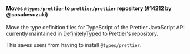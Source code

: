 #### Moves `@types/prettier` to `prettier/prettier` repository (#14212 by @sosukesuzuki)

Move the type definition files for TypeScript of the Prettier JavaScript API currently maintained in [DefinitelyTyped](https://github.com/DefinitelyTyped/DefinitelyTyped/) to Prettier's repository.

This saves users from having to install `@types/prettier`.
